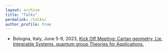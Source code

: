 ```yaml
---
layout: archive
title: "Talks"
permalink: /talks/
author_profile: true
---
```


* Bologna, Italy, June  5-9, 2023, [Kick Off Meeting: Cartan geometry, Lie, Integrable Systems, quantum group Theories for Applications.](https://events.unibo.it/kom-calista2023)
